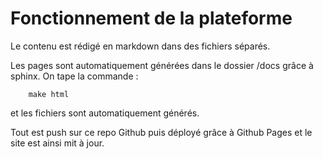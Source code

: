 # Fonctionnement de la plateforme

Le contenu est rédigé en markdown dans des fichiers séparés.

Les pages sont automatiquement générées dans le dossier /docs grâce à sphinx.
On tape la commande : 

```shell
    make html
```

et les fichiers sont automatiquement générés.

Tout est push sur ce repo Github puis déployé grâce à Github Pages et le site est ainsi mit à jour.